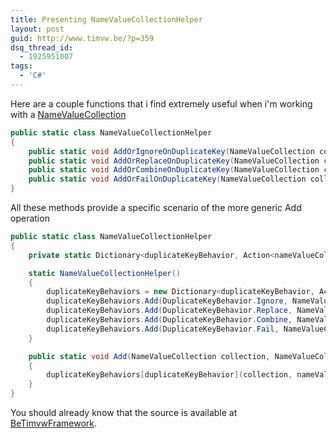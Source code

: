 ```yaml
---
title: Presenting NameValueCollectionHelper
layout: post
guid: http://www.timvw.be/?p=359
dsq_thread_id:
  - 1925951007
tags:
  - 'C#'
---
```

Here are a couple functions that i find extremely useful when i'm working with a [NameValueCollection](http://msdn.microsoft.com/en-us/library/system.collections.specialized.namevaluecollection.aspx)

```csharp
public static class NameValueCollectionHelper
{
	public static void AddOrIgnoreOnDuplicateKey(NameValueCollection collection, NameValueCollection nameValuesToAdd);
	public static void AddOrReplaceOnDuplicateKey(NameValueCollection collection, NameValueCollection nameValuesToAdd);
	public static void AddOrCombineOnDuplicateKey(NameValueCollection collection, NameValueCollection nameValuesToAdd);
	public static void AddOrFailOnDuplicateKey(NameValueCollection collection, NameValueCollection nameValuesToAdd);
}
```

All these methods provide a specific scenario of the more generic Add operation

```csharp 
public static class NameValueCollectionHelper
{
	private static Dictionary<duplicateKeyBehavior, Action<nameValueCollection, NameValueCollection>> duplicateKeyBehaviors;

	static NameValueCollectionHelper()
	{
		duplicateKeyBehaviors = new Dictionary<duplicateKeyBehavior, Action<nameValueCollection, NameValueCollection>>();
		duplicateKeyBehaviors.Add(DuplicateKeyBehavior.Ignore, NameValueCollectionHelper.AddOrIgnoreOnDuplicateKey);
		duplicateKeyBehaviors.Add(DuplicateKeyBehavior.Replace, NameValueCollectionHelper.AddOrReplaceOnDuplicateKey);
		duplicateKeyBehaviors.Add(DuplicateKeyBehavior.Combine, NameValueCollectionHelper.AddOrCombineOnDuplicateKey);
		duplicateKeyBehaviors.Add(DuplicateKeyBehavior.Fail, NameValueCollectionHelper.AddOrFailOnDuplicateKey);
	}

	public static void Add(NameValueCollection collection, NameValueCollection nameValuesToAdd, DuplicateKeyBehavior duplicateKeyBehavior)
	{
		duplicateKeyBehaviors[duplicateKeyBehavior](collection, nameValuesToAdd);
	}
}
```

You should already know that the source is available at [BeTimvwFramework](http://www.codeplex.com/BeTimvwFramework).
